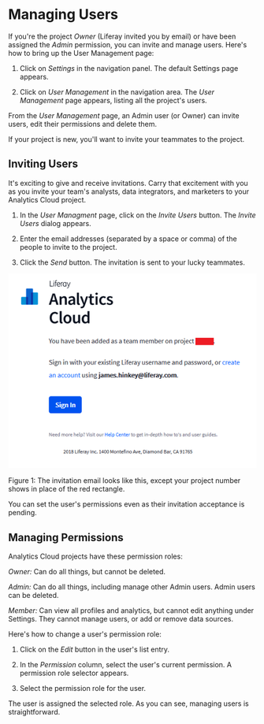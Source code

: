 # Managing Users [](id=managing-users)

If you're the project *Owner* (Liferay invited you by email) or have been assigned the *Admin* permission, you can invite and manage users. Here's how to bring up the User Management page:

1. Click on *Settings* in the navigation panel. The default Settings page 
appears. 

2. Click on *User Management* in the navigation area. The *User Management* 
page appears, listing all the project's users. 

From the *User Management* page, an Admin user (or Owner) can invite users, edit
their permissions and delete them. 

If your project is new, you'll want to invite your teammates to the project. 

## Inviting Users [](id=inviting-users)

It's exciting to give and receive invitations. Carry that excitement with you as
you invite your team's analysts, data integrators, and marketers to your
Analytics Cloud project. 

1. In the *User Managment* page, click on the *Invite Users* button. The 
*Invite Users* dialog appears. 

2. Enter the email addresses (separated by a space or comma) of the people to invite to the project. 

3. Click the *Send* button. The invitation is sent to your lucky teammates. 

![Figure 1: The invitation email looks like this, except your project number shows in place of the red rectangle.](../../images/invitation-email.png)

Figure 1: The invitation email looks like this, except your project number shows in place of the red rectangle.

You can set the user's permissions even as their invitation acceptance is
pending. 

## Managing Permissions [](id=managing-permissions)

Analytics Cloud projects have these permission roles:

*Owner:* Can do all things, but cannot be deleted. 

*Admin:* Can do all things, including manage other Admin users. Admin users can 
be deleted. 

*Member:* Can view all profiles and analytics, but cannot edit anything under Settings. They cannot manage users, or add or remove data sources.  

Here's how to change a user's permission role:

1. Click on the *Edit* button in the user's list entry. 

2. In the *Permission* column, select the user's current permission. A 
permission role selector appears. 

3. Select the permission role for the user. 

The user is assigned the selected role. As you can see, managing users is straightforward. 
